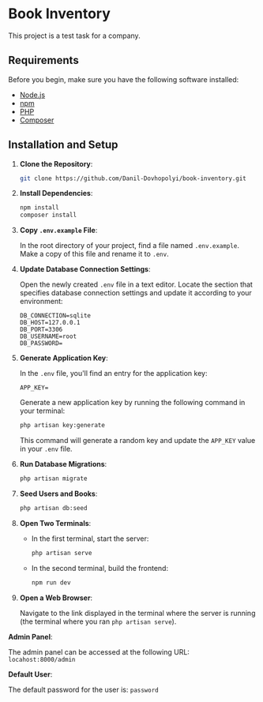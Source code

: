 # Book Inventory

This project is a test task for a company.

## Requirements

Before you begin, make sure you have the following software installed:

-   [Node.js](https://nodejs.org/)
-   [npm](https://www.npmjs.com/)
-   [PHP](https://www.php.net/)
-   [Composer](https://getcomposer.org/)

## Installation and Setup

1. **Clone the Repository**:

    ```bash
    git clone https://github.com/Danil-Dovhopolyi/book-inventory.git
    ```

2. **Install Dependencies**:

    ```bash
    npm install
    composer install
    ```

3. **Copy `.env.example` File**:

    In the root directory of your project, find a file named `.env.example`. Make a copy of this file and rename it to `.env`.

4. **Update Database Connection Settings**:

    Open the newly created `.env` file in a text editor. Locate the section that specifies database connection settings and update it according to your environment:

    ```dotenv
    DB_CONNECTION=sqlite
    DB_HOST=127.0.0.1
    DB_PORT=3306
    DB_USERNAME=root
    DB_PASSWORD=
    ```

5. **Generate Application Key**:

    In the `.env` file, you'll find an entry for the application key:

    ```dotenv
    APP_KEY=
    ```

    Generate a new application key by running the following command in your terminal:

    ```bash
    php artisan key:generate
    ```

    This command will generate a random key and update the `APP_KEY` value in your `.env` file.

6. **Run Database Migrations**:

    ```bash
    php artisan migrate
    ```

7. **Seed Users and Books**:

    ```bash
    php artisan db:seed
    ```

8. **Open Two Terminals**:

    - In the first terminal, start the server:

        ```bash
        php artisan serve
        ```

    - In the second terminal, build the frontend:

        ```bash
        npm run dev
        ```

9. **Open a Web Browser**:

    Navigate to the link displayed in the terminal where the server is running (the terminal where you ran `php artisan serve`).

**Admin Panel**:

The admin panel can be accessed at the following URL: `locahost:8000/admin`

**Default User**:

The default password for the user is: `password`
